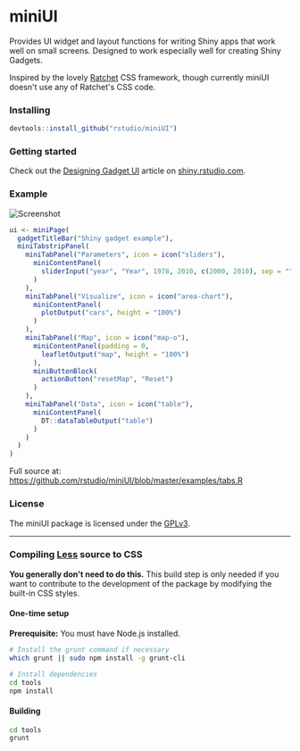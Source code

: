 # miniUI

Provides UI widget and layout functions for writing Shiny apps that work well on small screens. Designed to work especially well for creating Shiny Gadgets.

Inspired by the lovely [Ratchet](http://goratchet.com/) CSS framework, though currently miniUI doesn't use any of Ratchet's CSS code.

### Installing

```r
devtools::install_github("rstudio/miniUI")
```

### Getting started

Check out the [Designing Gadget UI](http://shiny.rstudio.com/articles/gadget-ui.html) article on [shiny.rstudio.com](http://shiny.rstudio.com/).


### Example

![Screenshot](examples/tabs.gif)

```r
ui <- miniPage(
  gadgetTitleBar("Shiny gadget example"),
  miniTabstripPanel(
    miniTabPanel("Parameters", icon = icon("sliders"),
      miniContentPanel(
        sliderInput("year", "Year", 1978, 2010, c(2000, 2010), sep = "")
      )
    ),
    miniTabPanel("Visualize", icon = icon("area-chart"),
      miniContentPanel(
        plotOutput("cars", height = "100%")
      )
    ),
    miniTabPanel("Map", icon = icon("map-o"),
      miniContentPanel(padding = 0,
        leafletOutput("map", height = "100%")
      ),
      miniButtonBlock(
        actionButton("resetMap", "Reset")
      )
    ),
    miniTabPanel("Data", icon = icon("table"),
      miniContentPanel(
        DT::dataTableOutput("table")
      )
    )
  )
)
```

Full source at: https://github.com/rstudio/miniUI/blob/master/examples/tabs.R

### License

The miniUI package is licensed under the [GPLv3](http://www.gnu.org/licenses/gpl-3.0.en.html).

---

### Compiling [Less](http://lesscss.org/) source to CSS

**You generally don't need to do this.** This build step is only needed if you want to contribute to the development of the package by modifying the built-in CSS styles.

#### One-time setup

**Prerequisite:** You must have Node.js installed.

```sh
# Install the grunt command if necessary
which grunt || sudo npm install -g grunt-cli

# Install dependencies
cd tools
npm install
```

#### Building

```sh
cd tools
grunt
```
